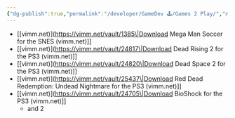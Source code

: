 ```yaml
---
{"dg-publish":true,"permalink":"/developer/GameDev 🕹/Games 2 Play/","noteIcon":""}
---
```


- [[vimm.net)](https://vimm.net/vault/1385\|Download Mega Man Soccer for the SNES (vimm.net)]]
- [[vimm.net)](https://vimm.net/vault/24817\|Download Dead Rising 2 for the PS3 (vimm.net)]]
- [[vimm.net)](https://vimm.net/vault/24820\|Download Dead Space 2 for the PS3 (vimm.net)]]
- [[vimm.net)](https://vimm.net/vault/25437\|Download Red Dead Redemption: Undead Nightmare for the PS3 (vimm.net)]]
- [[vimm.net)](https://vimm.net/vault/24705\|Download BioShock for the PS3 (vimm.net)]]
	- and 2